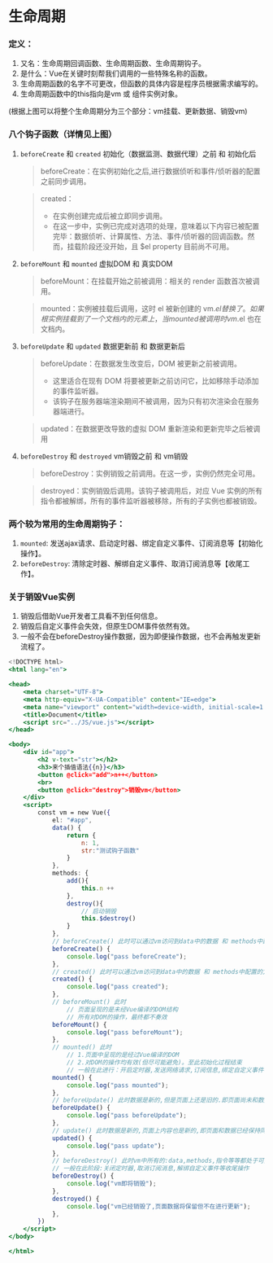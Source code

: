 # 生命周期

### 定义：

1. 又名：生命周期回调函数、生命周期函数、生命周期钩子。
2. 是什么：Vue在关键时刻帮我们调用的一些特殊名称的函数。
3. 生命周期函数的名字不可更改，但函数的具体内容是程序员根据需求编写的。
4. 生命周期函数中的this指向是vm 或 组件实例对象。

(根据上图可以将整个生命周期分为三个部分：vm挂载、更新数据、销毁vm)

### 八个钩子函数（详情见上图）

1. `beforeCreate` 和 `created` 初始化（数据监测、数据代理）之前 和 初始化后
    
    > beforeCreate：在实例初始化之后,进行数据侦听和事件/侦听器的配置之前同步调用。
    > 
    
    > created：
    > 
    > - 在实例创建完成后被立即同步调用。
    > - 在这一步中，实例已完成对选项的处理，意味着以下内容已被配置完毕：数据侦听、计算属性、方法、事件/侦听器的回调函数。然而，挂载阶段还没开始，且 $el property 目前尚不可用。
2. `beforeMount` 和 `mounted` 虚拟DOM 和 真实DOM
    
    > beforeMount：在挂载开始之前被调用：相关的 render 函数首次被调用。
    > 
    
    > mounted：实例被挂载后调用，这时 el 被新创建的 vm.$el 替换了。如果根实例挂载到了一个文档内的元素上，当 mounted 被调用时 vm.$el 也在文档内。
    > 
3. `beforeUpdate` 和 `updated` 数据更新前 和 数据更新后
    
    > beforeUpdate：在数据发生改变后，DOM 被更新之前被调用。
    > 
    > - 这里适合在现有 DOM 将要被更新之前访问它，比如移除手动添加的事件监听器。
    > - 该钩子在服务器端渲染期间不被调用，因为只有初次渲染会在服务器端进行。
    
    > updated：在数据更改导致的虚拟 DOM 重新渲染和更新完毕之后被调用
    > 
4. `beforeDestroy` 和 `destroyed` vm销毁之前 和 vm销毁
    
    > beforeDestroy：实例销毁之前调用。在这一步，实例仍然完全可用。
    > 
    
    > destroyed：实例销毁后调用。该钩子被调用后，对应 Vue 实例的所有指令都被解绑，所有的事件监听器被移除，所有的子实例也都被销毁。
    > 

### 两个较为常用的生命周期钩子：

1. `mounted`: 发送ajax请求、启动定时器、绑定自定义事件、订阅消息等【初始化操作】。
2. `beforeDestroy`: 清除定时器、解绑自定义事件、取消订阅消息等【收尾工作】。

### 关于销毁Vue实例

1. 销毁后借助Vue开发者工具看不到任何信息。
2. 销毁后自定义事件会失效，但原生DOM事件依然有效。
3. 一般不会在beforeDestroy操作数据，因为即便操作数据，也不会再触发更新流程了。
```jsx
<!DOCTYPE html>
<html lang="en">

<head>
    <meta charset="UTF-8">
    <meta http-equiv="X-UA-Compatible" content="IE=edge">
    <meta name="viewport" content="width=device-width, initial-scale=1.0">
    <title>Document</title>
    <script src="../JS/vue.js"></script>
</head>

<body>
    <div id="app">
        <h2 v-text="str"></h2>
        <h3>来个插值语法{{n}}</h3>
        <button @click="add">n++</button>
        <br>
        <button @click="destroy">销毁vm</button>
    </div>
    <script>
        const vm = new Vue({
            el: "#app",
            data() {
                return {
                    n: 1,
                    str:"测试钩子函数"
                }
            },
            methods: {
                add(){
                    this.n ++
                },
                destroy(){
                    // 启动销毁
                    this.$destroy()
                }
            },
            // beforeCreate() 此时可以通过vm访问到data中的数据 和 methods中配置的方法
            beforeCreate() {
                console.log("pass beforeCreate");
            },
            // created() 此时可以通过vm访问到data中的数据 和 methods中配置的方法
            created() {
                console.log("pass created");
            },
            // beforeMount() 此时
                // 页面呈现的是未经Vue编译的DOM结构
                // 所有对DOM的操作，最终都不奏效
            beforeMount() {
                console.log("pass beforeMount");
            },
            // mounted() 此时
                // 1.页面中呈现的是经过Vue编译的DOM
                // 2.对DOM的操作均有效(但尽可能避免)。至此初始化过程结束
                // 一般在此进行：开启定时器,发送网络请求,订阅信息,绑定自定义事件等初始化操作
            mounted() {
                console.log("pass mounted");
            },       
            // beforeUpdate() 此时数据是新的,但是页面上还是旧的.即页面尚未和数据保持同步
            beforeUpdate() {
                console.log("pass beforeUpdate");
            },
            // update() 此时数据是新的,页面上内容也是新的,即页面和数据已经保持同步
            updated() {
                console.log("pass update");
            },
            // beforeDestroy() 此时vm中所有的:data,methods,指令等等都处于可用状态,但马上就要执行销毁过程
            // 一般在此阶段:关闭定时器,取消订阅消息,解绑自定义事件等收尾操作
            beforeDestroy() {
                console.log("vm即将销毁");
            },
            destroyed() {
                console.log("vm已经销毁了,页面数据将保留但不在进行更新");
            },
        })
    </script>
</body>

</html>
```
